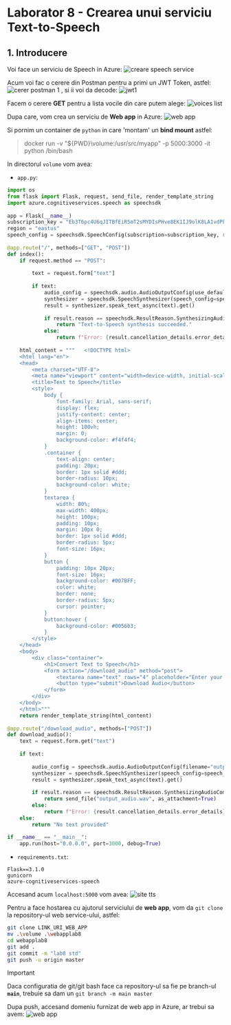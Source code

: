 # Laborator 8 - Crearea unui serviciu Text-to-Speech

## 1. Introducere

Voi face un serviciu de Speech in Azure:
![creare speech service](creare-speech-service.PNG)

Acum voi fac o cerere din Postman pentru a primi un JWT Token, astfel:
![cerer postman 1](cerere-postman.PNG)
, si ii voi da decode:
![jwt1](jwt.PNG)

Facem o cerere __GET__ pentru a lista vocile din care putem alege:
![voices list](list-voices.PNG)

Dupa care, vom crea un serviciu de __Web app__ in Azure:
![web app](webapp.PNG)

Si pornim un container de `python` in care 'montam' un __bind mount__ astfel:
> docker run -v "${PWD}\volume:/usr/src/myapp" -p 5000:3000 -it python /bin/bash

In directorul `volume` vom avea:
- `app.py`:
```python
import os
from flask import Flask, request, send_file, render_template_string
import azure.cognitiveservices.speech as speechsdk
 
app = Flask(__name__)
subscription_key = "Eb3T6pc4U6qJITBfEiR5mT2sMYDIsPHve8EK1IJ9olK8LA1vdPkPJQQJ99BDACYeBjFXJ3w3AAAYACOGEPka"
region = "eastus"
speech_config = speechsdk.SpeechConfig(subscription=subscription_key, region=region)
 
@app.route("/", methods=["GET", "POST"])
def index():
    if request.method == "POST":
 
        text = request.form["text"]
 
        if text: 
            audio_config = speechsdk.audio.AudioOutputConfig(use_default_speaker=True)
            synthesizer = speechsdk.SpeechSynthesizer(speech_config=speech_config, audio_config=audio_config)
            result = synthesizer.speak_text_async(text).get()
 
            if result.reason == speechsdk.ResultReason.SynthesizingAudioCompleted:
                return "Text-to-Speech synthesis succeeded."
            else:
                return f"Error: {result.cancellation_details.error_details}"
 
    html_content = """   <!DOCTYPE html>
    <html lang="en">
    <head>
        <meta charset="UTF-8">
        <meta name="viewport" content="width=device-width, initial-scale=1.0">
        <title>Text to Speech</title>
        <style>
            body {
                font-family: Arial, sans-serif;
                display: flex;
                justify-content: center;
                align-items: center;
                height: 100vh;
                margin: 0;
                background-color: #f4f4f4;
            }
            .container {
                text-align: center;
                padding: 20px;
                border: 1px solid #ddd;
                border-radius: 10px;
                background-color: white;
            }
            textarea {
                width: 80%;
                max-width: 400px;
                height: 100px;
                padding: 10px;
                margin: 10px 0;
                border: 1px solid #ddd;
                border-radius: 5px;
                font-size: 16px;
            }
            button {
                padding: 10px 20px;
                font-size: 16px;
                background-color: #007BFF;
                color: white;
                border: none;
                border-radius: 5px;
                cursor: pointer;
            }
            button:hover {
                background-color: #0056b3;
            }
        </style>
    </head>
    <body>
        <div class="container">
            <h1>Convert Text to Speech</h1>
            <form action="/download_audio" method="post">
                <textarea name="text" rows="4" placeholder="Enter your text here..."></textarea><br><br>
                <button type="submit">Download Audio</button>
            </form>
        </div>
    </body>
    </html>"""  
    return render_template_string(html_content)
 
@app.route("/download_audio", methods=["POST"])
def download_audio():
    text = request.form.get("text")
 
    if text:
 
        audio_config = speechsdk.audio.AudioOutputConfig(filename="output_audio.wav")
        synthesizer = speechsdk.SpeechSynthesizer(speech_config=speech_config, audio_config=audio_config)
        result = synthesizer.speak_text_async(text).get()
 
        if result.reason == speechsdk.ResultReason.SynthesizingAudioCompleted:
            return send_file("output_audio.wav", as_attachment=True)
        else:
            return f"Error: {result.cancellation_details.error_details}"
    else:
        return "No text provided"
 
if __name__ == "__main__":
    app.run(host="0.0.0.0", port=3000, debug=True)
```
- `requirements.txt`:
```text
Flask==3.1.0
gunicorn
azure-cognitiveservices-speech
```

Accesand acum `localhost:5000` vom avea:
![site tts](speech-downloader.PNG)

Pentru a face hostarea cu ajutorul serviciului de __web app__, vom da `git clone` la repository-ul web service-ului, astfel:
```sh
git clone LINK_URI_WEB_APP
mv .\volume .\webapplab8
cd webapplab8
git add .
git commit -m "lab8 std"
git push -u origin master
```

> [!IMPORTANT]
> Daca configuratia de git/git bash face ca repository-ul sa fie pe branch-ul __`main`__, trebuie sa dam un `git branch -m main master`

Dupa push, accesand domeniu furnizat de web app in Azure, ar trebui sa avem:
![web app](webapp2.PNG)